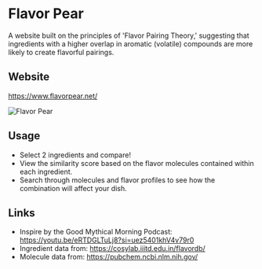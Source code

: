 # Flavor Pear
A website built on the principles of 'Flavor Pairing Theory,' suggesting that ingredients with a
higher overlap in aromatic (volatile) compounds are more likely to create flavorful pairings.

## Website
https://www.flavorpear.net/

![Flavor Pear](https://i.imgur.com/s0lUPoz.png)

## Usage

- Select 2 ingredients and compare!
- View the similarity score based on the flavor molecules contained within each ingredient.
- Search through molecules and flavor profiles to see how the combination will affect your dish.

## Links
- Inspire by the Good Mythical Morning Podcast: https://youtu.be/eRTDGLTuLj8?si=uez5401khV4v79r0
- Ingredient data from: https://cosylab.iiitd.edu.in/flavordb/
- Molecule data from: https://pubchem.ncbi.nlm.nih.gov/

